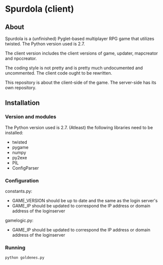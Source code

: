 # Spurdola (client)

## About
Spurdola is a (unfinished) Pyglet-based multiplayer RPG game that utilizes twisted. The Python version used is 2.7. 

The client version includes the client versions of game, updater, mapcreator and npccreator.

The coding style is not pretty and is pretty much undocumented and uncommented. The client code ought to be rewritten. 

This repository is about the client-side of the game. The server-side has its own repository.

## Installation
### Version and modules
The Python version used is 2.7. (Atleast) the following libraries need to be installed:
- twisted
- pygame
- numpy
- py2exe
- PIL
- ConfigParser

### Configuration
constants.py:
- GAME_VERSION should be up to date and the same as the login server's
- GAME_IP should be updated to correspond the IP address or domain address of the loginserver

gamelogic.py:
- GAME_IP should be updated to correspond the IP address or domain address of the loginserver

### Running
```
python goldenes.py
```
